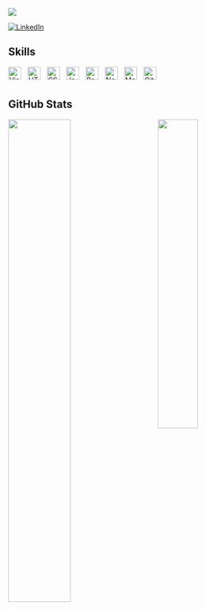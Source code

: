 <img
  src="https://user-images.githubusercontent.com/2652562/211154923-d755f42a-013d-4207-8706-1f23f2150e88.png"
  style="text-align:center"
/>

[![LinkedIn](https://img.shields.io/badge/linkedin-%230077B5.svg?style=for-the-badge&logo=linkedin&logoColor=white)](https://www.linkedin.com/in/sebastiencolbert)


## Skills

<img align="left" title="Visual Studio Code" alt="Visual Studio Code" width="26px" src="https://cdn.jsdelivr.net/gh/devicons/devicon/icons/vscode/vscode-original.svg" style="padding-right:10px;" />
<img align="left" title="HTML5" alt="HTML5" width="26px" src="https://cdn.jsdelivr.net/gh/devicons/devicon/icons/html5/html5-original.svg" style="padding-right:10px;" />
<img align="left" title="CSS3" alt="CSS3" width="26px" src="https://cdn.jsdelivr.net/gh/devicons/devicon/icons/css3/css3-original.svg" style="padding-right:10px;" />
<img align="left" title="JavaScript" alt="JavaScript" width="26px" src="https://cdn.jsdelivr.net/gh/devicons/devicon/icons/javascript/javascript-original.svg" style="padding-right:10px;" />
<img align="left" title="React" alt="React" width="26px" src="https://cdn.jsdelivr.net/gh/devicons/devicon/icons/react/react-original.svg" style="padding-right:10px;" />
<img align="left" title="Node.js" alt="Node.js" width="26px" src="https://cdn.jsdelivr.net/gh/devicons/devicon/icons/nodejs/nodejs-original.svg" style="padding-right:10px;" />
<img align="left" title="MongoDB" alt="MongoDB" width="26px" src="https://cdn.jsdelivr.net/gh/devicons/devicon/icons/mongodb/mongodb-original.svg" style="padding-right:10px;" />
<img align="left" title="Git" alt="Git" width="26px" src="https://cdn.jsdelivr.net/gh/devicons/devicon/icons/git/git-original.svg" style="padding-right:10px;" />

<br />
<br />

## GitHub Stats

<div>
  <img
    align="left"
    src="https://github-readme-stats.vercel.app/api?username=bastienrc&show_icons=true&count_private=true&theme=github_dark&bg_color=00000000&border_radius=10px&border_color=30363d"
    width="50%"
  />
</div>

<div>
  <img
    align="right"
    src="https://github-readme-stats.vercel.app/api/top-langs/?username=bastienrc&count_private=true&theme=github_dark&layout=compact&bg_color=00000000&border_radius=10px&border_color=30363d"
    width="40%"
  />
</div>
